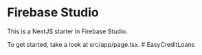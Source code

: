 # Firebase Studio

This is a NextJS starter in Firebase Studio.

To get started, take a look at src/app/page.tsx.
#   E a s y C r e d i t L o a n s  
 